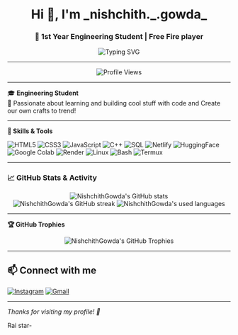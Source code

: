 <!-- Profile README for NishchithGowda -->

<h1 align="center">Hi 👋, I'm _nishchith._.gowda_</h1>

<h3 align="center">🚀 1st Year Engineering Student | Free Fire player</h3>
<p align="center">
  <img src="https://readme-typing-svg.demolab.com?font=Fira+Code&weight=500&pause=1000&center=true&vCenter=true&width=435&lines=Hello+World!+I'm+Nishchith+gowda;Engineer+in+progress...;Map+creator+%F0%9F%90%8D;Let's+build+something+cool+with+Craft area's!" alt="Typing SVG" />
</p>

---

<p align="center">
  <img src="https://komarev.com/ghpvc/?username=NishchithGowda&label=Profile%20views&color=0e75b6&style=flat" alt="Profile Views"/>
</p>

---

🎓 **Engineering Student**  
🌱 Passionate about learning and building cool stuff with code and
Create our own crafts to trend!

---

**🔧 Skills & Tools**

![HTML5](https://img.shields.io/badge/HTML5-E34F26?style=for-the-badge&logo=html5&logoColor=white)
![CSS3](https://img.shields.io/badge/CSS3-1572B6?style=for-the-badge&logo=css3&logoColor=white)
![JavaScript](https://img.shields.io/badge/JavaScript-F7DF1E?style=for-the-badge&logo=javascript&logoColor=black)
![C++](https://img.shields.io/badge/C++-00599C?style=for-the-badge&logo=c%2B%2B&logoColor=white)
![SQL](https://img.shields.io/badge/SQL-4479A1?style=for-the-badge&logo=mysql&logoColor=white)
![Netlify](https://img.shields.io/badge/Netlify-00C7B7?style=for-the-badge&logo=netlify&logoColor=white)
![HuggingFace](https://img.shields.io/badge/HuggingFace-FFD21F?style=for-the-badge&logo=huggingface&logoColor=black)
![Google Colab](https://img.shields.io/badge/Colab-F9AB00?style=for-the-badge&logo=googlecolab&logoColor=white)
![Render](https://img.shields.io/badge/Render-46E3B7?style=for-the-badge&logo=render&logoColor=white)
![Linux](https://img.shields.io/badge/Linux-OS-772953?style=for-the-badge&logo=linux&logoColor=white)
![Bash](https://img.shields.io/badge/Bash-Shell-4EAA25?style=for-the-badge&logo=gnubash&logoColor=white)
![Termux](https://img.shields.io/badge/Termux-Linux_Terminal-black?style=for-the-badge&logo=termux&logoColor=white)


---



### 📈 GitHub Stats & Activity

<p align="center">
  <img src="https://github-readme-stats.vercel.app/api?username=NishchithGowda&show_icons=true&theme=tokyonight" alt="NishchithGowda's GitHub stats" />
  <br>
  <img src="https://github-readme-streak-stats.herokuapp.com/?user=NishchithGowda&theme=tokyonight" alt="NishchithGowda's GitHub streak" />
  <img src="https://github-readme-stats.vercel.app/api/top-langs/?username=NishchithGowda&langs_count=8&layout=compact&&theme=tokyonight" alt="NishchithGowda's used languages" />
</p>

---

**🏆 GitHub Trophies**

<p align="center">
  <img src="https://github-profile-trophy.vercel.app/?username=NishchithGowda&theme=tokyonight" alt="NishchithGowda's GitHub Trophies"/>
</p>

---

## 📫 Connect with me

[![Instagram](https://img.shields.io/badge/Instagram-@_nishchith._.gowda_-E4405F?style=for-the-badge&logo=instagram&logoColor=white)](https://instagram.com/_nishchith._.gowda_)
[![Gmail](https://img.shields.io/badge/Gmail-gamingnishchith@gmail.com-D14836?style=for-the-badge&logo=gmail&logoColor=white)](mailto:gamingnishchith@gmail.com)

---

*Thanks for visiting my profile! 🚀*

 Rai star-
